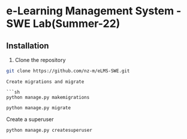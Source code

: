 # e-Learning Management System - SWE Lab(Summer-22)

## Installation

1. Clone the repository

```bash
git clone https://github.com/nz-m/eLMS-SWE.git
```

```
Create migrations and migrate

```sh
python manage.py makemigrations
```
```sh
python manage.py migrate
```
Create a superuser

```sh
python manage.py createsuperuser
```
